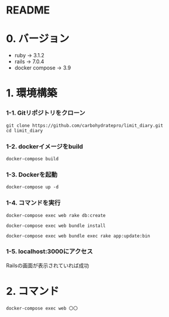 # README

# 0. バージョン
- ruby -> 3.1.2
- rails -> 7.0.4
- docker compose -> 3.9

# 1. 環境構築
### 1-1. Gitリポジトリをクローン
```text
git clone https://github.com/carbohydratepro/limit_diary.git
cd limit_diary
```

### 1-2. dockerイメージをbuild
```text
docker-compose build
```

### 1-3. Dockerを起動
```text
docker-compose up -d
```

### 1-4. コマンドを実行
```text
docker-compose exec web rake db:create

docker-compose exec web bundle install

docker-compose exec web bundle exec rake app:update:bin
```

### 1-5. localhost:3000にアクセス
Railsの画面が表示されていれば成功


# 2. コマンド
```text
docker-compose exec web 〇〇
```

